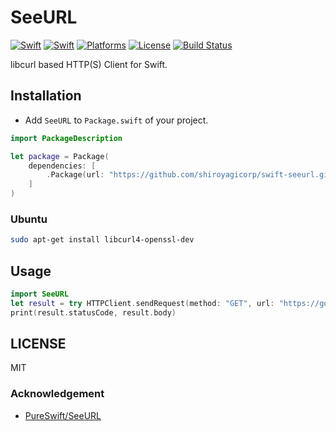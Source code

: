 # SeeURL

[![Swift](https://img.shields.io/badge/swift-3.1-orange.svg?style=flat)](https://developer.apple.com/swift/)
[![Swift](https://img.shields.io/badge/swift-4.0-orange.svg?style=flat)](https://developer.apple.com/swift/)
[![Platforms](https://img.shields.io/badge/platform-macOS%20%7C%20Linux-lightgrey.svg)](https://developer.apple.com/swift/)
[![License](https://img.shields.io/badge/license-MIT-71787A.svg)](https://tldrlegal.com/license/mit-license)
[![Build Status](https://travis-ci.org/shiroyagicorp/swift-seeurl.svg?branch=master)](https://travis-ci.org/shiroyagicorp/swift-seeurl)

libcurl based HTTP(S) Client for Swift.

## Installation

* Add `SeeURL` to `Package.swift` of your project.

```swift
import PackageDescription

let package = Package(
    dependencies: [
        .Package(url: "https://github.com/shiroyagicorp/swift-seeurl.git", majorVersion: 1, minor: 8)
    ]
)
```


### Ubuntu

```sh
sudo apt-get install libcurl4-openssl-dev
```


## Usage

```swift
import SeeURL
let result = try HTTPClient.sendRequest(method: "GET", url: "https://google.com")
print(result.statusCode, result.body)
```

## LICENSE

MIT

### Acknowledgement

* [PureSwift/SeeURL](https://github.com/PureSwift/SeeURL)